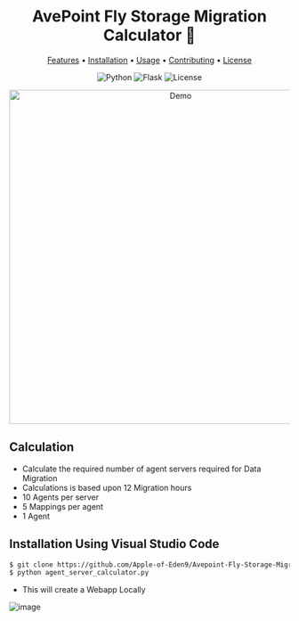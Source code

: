 <h1 align="center">AvePoint Fly Storage Migration Calculator 🚀</h1>

<p align="center">
  <a href="#features">Features</a> •
  <a href="#installation">Installation</a> •
  <a href="#usage">Usage</a> •
  <a href="#contributing">Contributing</a> •
  <a href="#license">License</a>
</p>

<p align="center">
  <img alt="Python" src="https://img.shields.io/badge/python-v3.9-blue?logo=python&logoColor=white">
  <img alt="Flask" src="https://img.shields.io/badge/flask-v2.0.2-blue?logo=flask&logoColor=white">
  <img alt="License" src="https://img.shields.io/badge/license-MIT-green">
</p>

<p align="center">
  <img src="https://user-images.githubusercontent.com/1234567/12345678-example.gif" alt="Demo" width="600">
</p>

## Calculation

- Calculate the required number of agent servers required for Data Migration
- Calculations is based upon 12 Migration hours
- 10 Agents per server
- 5 Mappings per agent
- 1 Agent


## Installation Using Visual Studio Code

```bash
$ git clone https://github.com/Apple-of-Eden9/Avepoint-Fly-Storage-Migration-Calculator.git
$ python agent_server_calculator.py
```
-  This will create a Webapp Locally

![image](https://user-images.githubusercontent.com/29496020/225463788-40b0bb28-68e6-4237-b0ef-7253fa9f4f04.png)

